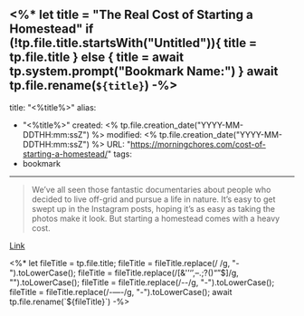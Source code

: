 <%*
let title = "The Real Cost of Starting a Homestead"
if (!tp.file.title.startsWith("Untitled")){
	title = tp.file.title
} else {
	title = await tp.system.prompt("Bookmark Name:")
}
await tp.file.rename(`${title}`)
-%>
---
title: "<%title%>"
alias:
- "<%title%>"
created: <% tp.file.creation_date("YYYY-MM-DDTHH:mm:ssZ") %>
modified: <% tp.file.creation_date("YYYY-MM-DDTHH:mm:ssZ") %>
URL:  "https://morningchores.com/cost-of-starting-a-homestead/"
tags:
- bookmark
---

> We’ve all seen those fantastic documentaries about people who decided to live off-grid and pursue a life in nature. It’s easy to get swept up in the Instagram posts, hoping it’s as easy as taking the photos make it look. But starting a homestead comes with a heavy cost.

[Link](https://morningchores.com/cost-of-starting-a-homestead/)

<%*
let fileTitle = tp.file.title;
fileTitle = fileTitle.replace(/ /g, "-").toLowerCase();
fileTitle = fileTitle.replace(/[&'’‘’,–.;?()“”$]/g, "").toLowerCase();
fileTitle = fileTitle.replace(/--/g, "-").toLowerCase();
fileTitle = fileTitle.replace(/-—-/g, "-").toLowerCase();
await tp.file.rename(`${fileTitle}`)
-%>